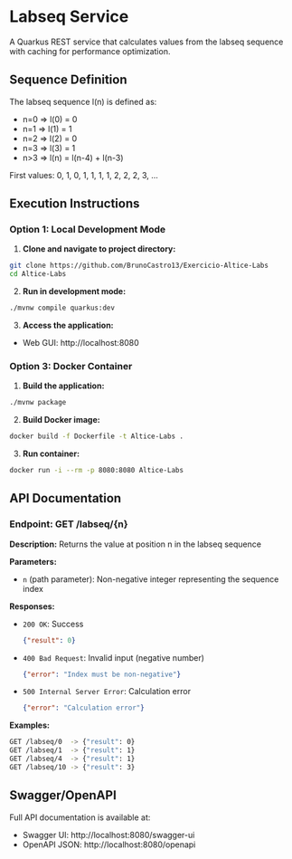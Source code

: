 # Labseq Service

A Quarkus REST service that calculates values from the labseq sequence with caching for performance optimization.

## Sequence Definition

The labseq sequence l(n) is defined as:
- n=0 => l(0) = 0
- n=1 => l(1) = 1
- n=2 => l(2) = 0
- n=3 => l(3) = 1
- n>3 => l(n) = l(n-4) + l(n-3)

First values: 0, 1, 0, 1, 1, 1, 1, 2, 2, 2, 3, ...

## Execution Instructions

### Option 1: Local Development Mode

1. **Clone and navigate to project directory:**
```bash
git clone https://github.com/BrunoCastro13/Exercicio-Altice-Labs
cd Altice-Labs
```

2. **Run in development mode:**
```bash
./mvnw compile quarkus:dev
```

3. **Access the application:**
- Web GUI: http://localhost:8080


### Option 3: Docker Container

1. **Build the application:**
```bash
./mvnw package
```

2. **Build Docker image:**
```bash
docker build -f Dockerfile -t Altice-Labs .
```

3. **Run container:**
```bash
docker run -i --rm -p 8080:8080 Altice-Labs
```

## API Documentation

### Endpoint: GET /labseq/{n}

**Description:** Returns the value at position n in the labseq sequence

**Parameters:**
- `n` (path parameter): Non-negative integer representing the sequence index

**Responses:**
- `200 OK`: Success
  ```json
  {"result": 0}
  ```
- `400 Bad Request`: Invalid input (negative number)
  ```json
  {"error": "Index must be non-negative"}
  ```
- `500 Internal Server Error`: Calculation error
  ```json
  {"error": "Calculation error"}
  ```

**Examples:**
```bash
GET /labseq/0  -> {"result": 0}
GET /labseq/1  -> {"result": 1}
GET /labseq/4  -> {"result": 1}
GET /labseq/10 -> {"result": 3}
```
## Swagger/OpenAPI

Full API documentation is available at:
- Swagger UI: http://localhost:8080/swagger-ui
- OpenAPI JSON: http://localhost:8080/openapi